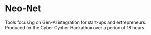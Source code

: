 # Neo-Net
Tools focusing on Gen-AI integration for start-ups and entrepreneurs. Produced for the Cyber Cypher Hackathon over a period of 18 hours.
